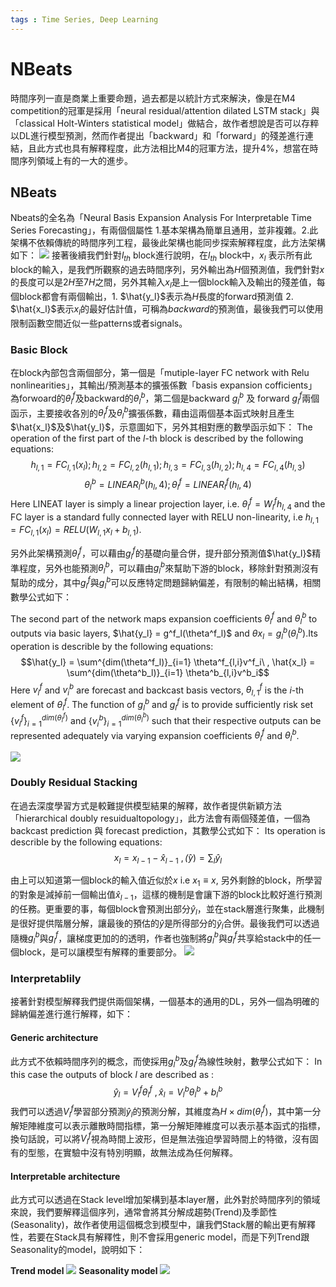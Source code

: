 ```yaml
---
tags : Time Series, Deep Learning
---
```

NBeats
===
時間序列一直是商業上重要命題，過去都是以統計方式來解決，像是在M4 competition的冠軍是採用「neural residual/attention dilated LSTM stack」與「classical Holt-Winters statistical model」做結合，故作者想說是否可以存粹以DL進行模型預測，然而作者提出「backward」和「forward」的殘差進行連結，且此方式也具有解釋程度，此方法相比M4的冠軍方法，提升4%，想當在時間序列領域上有的一大的進步。

## NBeats
Nbeats的全名為「Neural Basis Expansion Analysis For Interpretable Time Series Forecasting」，有兩個個屬性 1.基本架構為簡單且通用，並非複雜。2.此架構不依賴傳統的時間序列工程，最後此架構也能同步探索解釋程度，此方法架構如下：
![](https://github.com/WangJengYun/ML-DL-notes/blob/master/Deep%20Learning/image/Time%20Series/NBeats/NBeats_1.png?raw=true)
接著後續我們針對$l_{th}$ block進行說明，在$l_{th}$ block中，$x_l$ 表示所有此block的輸入，是我們所觀察的過去時間序列，另外輸出為$H$個預測值，我們針對$x$的長度可以是$2H$至$7H$之間，另外其輸入$x_l$是上一個block輸入及輸出的殘差值，每個block都會有兩個輸出，1. $\hat{y_l}$表示為$H$長度的forward預測值 2. $\hat{x_l}$表示$x_l$的最好估計值，可稱為$backward$的預測值，最後我們可以使用限制函數空間近似一些patterns或者signals。

### Basic Block
在block內部包含兩個部分，第一個是「mutiple-layer FC network with Relu nonlinearities」，其輸出/預測基本的擴張係數「basis expansion cofficients」為forwoard的$\theta^f_l$及backward的$\theta^b_l$，第二個是backward $g^b_l$ 及 forward $g^f_l$兩個函示，主要接收各別的$\theta^f_l$及$\theta^b_l$擴張係數，藉由這兩個基本函式映射且產生$\hat{x_l}$及$\hat{y_l}$，示意圖如下，另外其相對應的數學函示如下：
The operation of the first part of the $l$-th block is described by the following equations:
$$h_{l,1} = FC_{l,1}(x_l);h_{l,2} = FC_{l,2}(h_{l,1});h_{l,3} = FC_{l,3}(h_{l,2});h_{l,4} = FC_{l,4}(h_{l,3})$$
$$\theta^b_{l}=LINEAR^b_{l}(h_l,4);\theta^f_{l}=LINEAR^f_{l}(h_l,4)$$
Here LINEAT layer is simply a linear projection layer, i.e. $\theta^f_l=W^f_lh_{l,4}$ and the FC layer is a standard fully connected layer with RELU non-linearity, i.e $h_{l,1} = FC_{l,1}(x_l) = RELU(W_{l,1}x_l+b_{l,1})$.

另外此架構預測$\theta^f_l$，可以藉由$g^f_l$的基礎向量合併，提升部分預測值$\hat{y_l}$精準程度，另外也能預測$\theta^b_l$，可以藉由$g^b_l$來幫助下游的block，移除針對預測沒有幫助的成分，其中$g^f_l$與$g^b_l$可以反應特定問題歸納偏差，有限制的輸出結構，相關數學公式如下：

The second part of the network maps expansion coefficients $\theta^f_l$ and $\theta^b_l$ to outputs via basic layers, $\hat{y_l} = g^f_l(\theta^f_l)$ and $\theta{x_l} = g^b_l(\theta^b_l)$.Its operation is describle by the following equations:
$$\hat{y_l} = \sum^{dim(\theta^f_l)}_{i=1} \theta^f_{l,i}v^f_i\  , \hat{x_l} = \sum^{dim(\theta^b_l)}_{i=1} \theta^b_{l,i}v^b_i$$
Here $v_i^f$ and $v^b_i$ are forecast and backcast basis vectors, $\theta^f_{l,1}$ is the $i$-th element of $\theta^f_l$. The function of $g^b_l$ and $g^f_l$ is to provide sufficiently risk set $\{v_i^f\}^{dim(\theta^f_l)}_{i=1}$ and $\{v_i^b\}^{dim(\theta^b_l)}_{i=1}$ such that their respective outputs can be represented adequately via varying expansion coefficients $\theta^f_l$ and $\theta^b_l$.

![](https://github.com/WangJengYun/ML-DL-notes/blob/master/Deep%20Learning/image/Time%20Series/NBeats/NBeats_2.png?raw=true)
### Doubly Residual Stacking
在過去深度學習方式是較難提供模型結果的解釋，故作者提供新穎方法「hierarchical doubly resuidualtopology」，此方法會有兩個殘差值，一個為backcast prediction 與 forecast prediction，其數學公式如下：
Its operation is describle by the following equations:
$$x_l = x_{l-1}-\hat{x}_{l-1}\  , \hat(y)=\sum_l\hat{y}_l$$

由上可以知道第一個block的輸入值近似於$x$ i.e $x_1 \equiv x$, 另外剩餘的block，所學習的對象是減掉前一個輸出值$\hat{x}_{l-1}$，這樣的機制是會讓下游的block比較好進行預測的任務。更重要的事，每個block會預測出部分$\hat{y}_l$，並在stack層進行聚集，此機制是很好提供階層分解，讓最後的預估的$\hat{y}$是所得部分的$\hat{y}_l$合併。最後我們可以透過隨機$g^b_l$與$g^f_l$，讓梯度更加的的透明，作者也強制將$g^b_l$與$g^f_l$共享給stack中的任一個block，是可以讓模型有解釋的重要部分。
![](https://github.com/WangJengYun/ML-DL-notes/blob/master/Deep%20Learning/image/Time%20Series/NBeats/NBeats_3.png?raw=true)
### Interpretablily
接著針對模型解釋我們提供兩個架構，一個基本的通用的DL，另外一個為明確的歸納偏差進行進行解釋，如下：
#### Generic architecture
此方式不依賴時間序列的概念，而使採用$g^b_l$及$g^f_l$為線性映射，數學公式如下：
In this case the outputs of block $l$ are described as :
$$\hat{y}_l=V^f_l\theta^f_l\  , \hat{x}_l=V^b_l\theta^b_l + b^b_l$$
我們可以透過$V^f_l$學習部分預測$\hat{y}_l$的預測分解，其維度為$H \times dim(\theta^f_l)$，其中第一分解矩陣維度可以表示離散時間指標，第一分解矩陣維度可以表示基本函式的指標，換句話說，可以將$V^f_l$視為時間上波形，但是無法強迫學習時間上的特徵，沒有固有的型態，在實驗中沒有特別明顯，故無法成為任何解釋。
#### Interpretable architecture 
此方式可以透過在Stack level增加架構到基本layer層，此外對於時間序列的領域來說，我們要解釋這個序列，通常會將其分解成趨勢(Trend)及季節性(Seasonality)，故作者使用這個概念到模型中，讓我們Stack層的輸出更有解釋性，若要在Stack具有解釋性，則不會採用generic model，而是下列Trend跟Seasonality的model，說明如下：

**Trend model**
![](https://github.com/WangJengYun/ML-DL-notes/blob/master/Deep%20Learning/image/Time%20Series/NBeats/NBeats_4.png?raw=true)
**Seasonality model**
![](https://github.com/WangJengYun/ML-DL-notes/blob/master/Deep%20Learning/image/Time%20Series/NBeats/NBeats_5.png?raw=true)